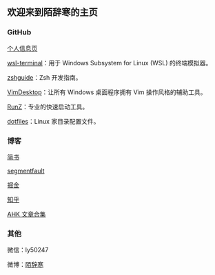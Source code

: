 ## 欢迎来到陌辞寒的主页

### GitHub

[个人信息页](https://github.com/goreliu)

[wsl-terminal](https://goreliu.github.io/wsl-terminal/README.zh_CN.html)：用于 Windows Subsystem for Linux (WSL) 的终端模拟器。

[zshguide](https://github.com/goreliu/zshguide)：Zsh 开发指南。

[VimDesktop](https://github.com/goreliu/vimdesktop)：让所有 Windows 桌面程序拥有 Vim 操作风格的辅助工具。

[RunZ](https://github.com/goreliu/runz)：专业的快速启动工具。

[dotfiles](https://github.com/goreliu/dotfiles)：Linux 家目录配置文件。

### 博客

[简书](http://www.jianshu.com/u/114aeb6d3d81)

[segmentfault](https://segmentfault.com/blog/goreliu)

[掘金](https://juejin.im/user/59bb80c0f265da06484438f3)

[知乎](https://www.zhihu.com/people/osily/posts)

[AHK 文章合集](http://www.jianshu.com/nb/4051534)

### 其他

微信：ly50247

微博：[陌辞寒](http://weibo.com/ly50247)
